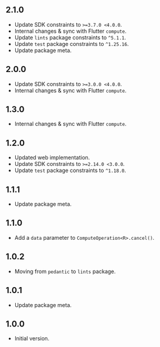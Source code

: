 ## 2.1.0

- Update SDK constraints to `>=3.7.0 <4.0.0`.
- Internal changes & sync with Flutter `compute`.
- Update `lints` package constraints to `^5.1.1`.
- Update `test` package constraints to `^1.25.16`.
- Update package meta.

## 2.0.0

- Update SDK constraints to `>=3.0.0 <4.0.0`.
- Internal changes & sync with Flutter `compute`.

## 1.3.0

- Internal changes & sync with Flutter `compute`.

## 1.2.0

- Updated web implementation.
- Update SDK constraints to `>=2.14.0 <3.0.0`.
- Update `test` package constraints to `^1.18.0`.

## 1.1.1

- Update package meta.

## 1.1.0

- Add a `data` parameter to `ComputeOperation<R>.cancel()`.

## 1.0.2

- Moving from `pedantic` to `lints` package.

## 1.0.1

- Update package meta.

## 1.0.0

- Initial version.
